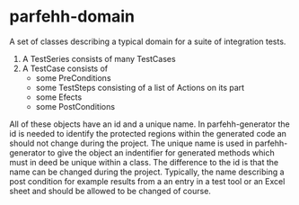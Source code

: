 parfehh-domain
================
A set of classes describing a typical domain for a suite of integration tests.

1. A TestSeries consists of many TestCases
2. A TestCase consists of
   * some PreConditions
   * some TestSteps consisting of a list of Actions on its part
   * some Efects
   * some PostConditions
   
All of these objects have an id and a unique name. In parfehh-generator the id 
is needed to identify the protected regions within the generated code an should not 
 change during the project.
 The unique name is used in parfehh-generator to give the object an indentifier for
 generated methods which must in deed be unique within a class. The difference to 
 the id is that the name can be changed during the project. Typically, the name 
 describing a post condition for example results from a an entry in a test tool 
 or an Excel sheet and should be allowed to be changed of course.  
   

